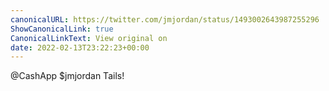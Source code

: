 ```yaml
---
canonicalURL: https://twitter.com/jmjordan/status/1493002643987255296
ShowCanonicalLink: true
CanonicalLinkText: View original on
date: 2022-02-13T23:22:23+00:00
---
```

@CashApp $jmjordan Tails!